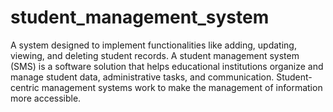# student_management_system
A system designed to implement functionalities like adding, updating, viewing, and deleting student records. 
A student management system (SMS) is a software solution that helps educational institutions organize and manage student data, administrative tasks, and communication. Student-centric management systems work to make the management of information more accessible.
